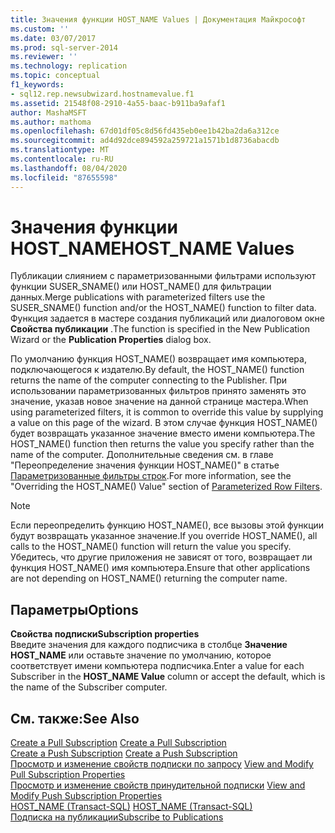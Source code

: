 ```yaml
---
title: Значения функции HOST_NAME Values | Документация Майкрософт
ms.custom: ''
ms.date: 03/07/2017
ms.prod: sql-server-2014
ms.reviewer: ''
ms.technology: replication
ms.topic: conceptual
f1_keywords:
- sql12.rep.newsubwizard.hostnamevalue.f1
ms.assetid: 21548f08-2910-4a55-baac-b911ba9afaf1
author: MashaMSFT
ms.author: mathoma
ms.openlocfilehash: 67d01df05c8d56fd435eb0ee1b42ba2da6a312ce
ms.sourcegitcommit: ad4d92dce894592a259721a1571b1d8736abacdb
ms.translationtype: MT
ms.contentlocale: ru-RU
ms.lasthandoff: 08/04/2020
ms.locfileid: "87655598"
---
```

# <a name="host_name-values"></a><span data-ttu-id="f79dc-102">Значения функции HOST_NAME</span><span class="sxs-lookup"><span data-stu-id="f79dc-102">HOST_NAME Values</span></span>
  <span data-ttu-id="f79dc-103">Публикации слиянием с параметризованными фильтрами используют функции SUSER_SNAME() или HOST_NAME() для фильтрации данных.</span><span class="sxs-lookup"><span data-stu-id="f79dc-103">Merge publications with parameterized filters use the SUSER_SNAME() function and/or the HOST_NAME() function to filter data.</span></span> <span data-ttu-id="f79dc-104">Функция задается в мастере создания публикаций или диалоговом окне **Свойства публикации** .</span><span class="sxs-lookup"><span data-stu-id="f79dc-104">The function is specified in the New Publication Wizard or the **Publication Properties** dialog box.</span></span>  
  
 <span data-ttu-id="f79dc-105">По умолчанию функция HOST_NAME() возвращает имя компьютера, подключающегося к издателю.</span><span class="sxs-lookup"><span data-stu-id="f79dc-105">By default, the HOST_NAME() function returns the name of the computer connecting to the Publisher.</span></span> <span data-ttu-id="f79dc-106">При использовании параметризованных фильтров принято заменять это значение, указав новое значение на данной странице мастера.</span><span class="sxs-lookup"><span data-stu-id="f79dc-106">When using parameterized filters, it is common to override this value by supplying a value on this page of the wizard.</span></span> <span data-ttu-id="f79dc-107">В этом случае функция HOST_NAME() будет возвращать указанное значение вместо имени компьютера.</span><span class="sxs-lookup"><span data-stu-id="f79dc-107">The HOST_NAME() function then returns the value you specify rather than the name of the computer.</span></span> <span data-ttu-id="f79dc-108">Дополнительные сведения см. в главе "Переопределение значения функции HOST_NAME()" в статье [Параметризованные фильтры строк](merge/parameterized-filters-parameterized-row-filters.md).</span><span class="sxs-lookup"><span data-stu-id="f79dc-108">For more information, see the "Overriding the HOST_NAME() Value" section of [Parameterized Row Filters](merge/parameterized-filters-parameterized-row-filters.md).</span></span>  
  
> [!NOTE]  
>  <span data-ttu-id="f79dc-109">Если переопределить функцию HOST_NAME(), все вызовы этой функции будут возвращать указанное значение.</span><span class="sxs-lookup"><span data-stu-id="f79dc-109">If you override HOST_NAME(), all calls to the HOST_NAME() function will return the value you specify.</span></span> <span data-ttu-id="f79dc-110">Убедитесь, что другие приложения не зависят от того, возвращает ли функция HOST_NAME() имя компьютера.</span><span class="sxs-lookup"><span data-stu-id="f79dc-110">Ensure that other applications are not depending on HOST_NAME() returning the computer name.</span></span>  
  
## <a name="options"></a><span data-ttu-id="f79dc-111">Параметры</span><span class="sxs-lookup"><span data-stu-id="f79dc-111">Options</span></span>  
 <span data-ttu-id="f79dc-112">**Свойства подписки**</span><span class="sxs-lookup"><span data-stu-id="f79dc-112">**Subscription properties**</span></span>  
 <span data-ttu-id="f79dc-113">Введите значения для каждого подписчика в столбце **Значение HOST_NAME** или оставьте значение по умолчанию, которое соответствует имени компьютера подписчика.</span><span class="sxs-lookup"><span data-stu-id="f79dc-113">Enter a value for each Subscriber in the **HOST_NAME Value** column or accept the default, which is the name of the Subscriber computer.</span></span>  
  
## <a name="see-also"></a><span data-ttu-id="f79dc-114">См. также:</span><span class="sxs-lookup"><span data-stu-id="f79dc-114">See Also</span></span>  
 <span data-ttu-id="f79dc-115">[Create a Pull Subscription](create-a-pull-subscription.md) </span><span class="sxs-lookup"><span data-stu-id="f79dc-115">[Create a Pull Subscription](create-a-pull-subscription.md) </span></span>  
 <span data-ttu-id="f79dc-116">[Create a Push Subscription](create-a-push-subscription.md) </span><span class="sxs-lookup"><span data-stu-id="f79dc-116">[Create a Push Subscription](create-a-push-subscription.md) </span></span>  
 <span data-ttu-id="f79dc-117">[Просмотр и изменение свойств подписки по запросу](view-and-modify-pull-subscription-properties.md) </span><span class="sxs-lookup"><span data-stu-id="f79dc-117">[View and Modify Pull Subscription Properties](view-and-modify-pull-subscription-properties.md) </span></span>  
 <span data-ttu-id="f79dc-118">[Просмотр и изменение свойств принудительной подписки](view-and-modify-push-subscription-properties.md) </span><span class="sxs-lookup"><span data-stu-id="f79dc-118">[View and Modify Push Subscription Properties](view-and-modify-push-subscription-properties.md) </span></span>  
 <span data-ttu-id="f79dc-119">[HOST_NAME (Transact-SQL)](/sql/t-sql/functions/host-name-transact-sql) </span><span class="sxs-lookup"><span data-stu-id="f79dc-119">[HOST_NAME &#40;Transact-SQL&#41;](/sql/t-sql/functions/host-name-transact-sql) </span></span>  
 [<span data-ttu-id="f79dc-120">Подписка на публикации</span><span class="sxs-lookup"><span data-stu-id="f79dc-120">Subscribe to Publications</span></span>](subscribe-to-publications.md)  
  
  
